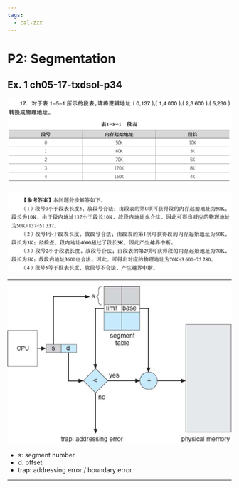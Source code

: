 ```yaml
---
tags:
  - cal-zzx
---
```


# P2: Segmentation

## Ex. 1 ch05-17-txdsol-p34

![](assets/Pasted%20image%2020250529113901.png)

![](assets/Pasted%20image%2020250529113911.png)

---

![](assets/Pasted%20image%2020250531220544.png)

- s: segment number
- d: offset
- trap: addressing error / boundary error

---

